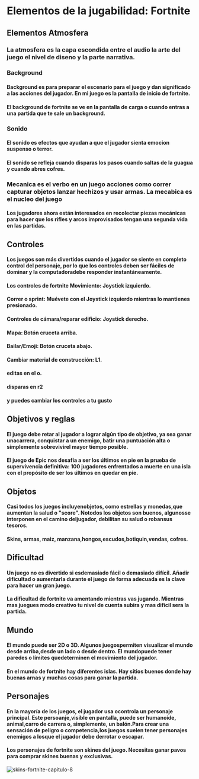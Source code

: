 # Elementos de la jugabilidad: Fortnite 

## Elementos Atmosfera  
### La atmosfera es la capa escondida entre el audio la arte del juego el nivel de diseno y la parte narrativa.

### Background
#### Background es para preparar el escenario para el juego y dan significado a las acciones del jugador. En mi juego es  la pantalla de inicio de fortnite.
#### El background de fortnite se ve en la pantalla de carga o cuando entras a una partida que te sale un background. 
### Sonido 
#### El sonido es efectos que ayudan a que el jugador sienta emocion suspenso o terror. 
#### El sonido se refleja cuando disparas los pasos cuando saltas de la guagua y cuando abres cofres.
### Mecanica es el verbo en un juego acciones como correr capturar objetos lanzar hechizos y usar armas. La mecabica es el nucleo del juego
####  Los jugadores ahora están interesados en recolectar piezas mecánicas para hacer que los rifles y arcos improvisados tengan una segunda vida en las partidas. 

## Controles 
#### Los juegos son más divertidos cuando el jugador se siente en completo control del personaje, por lo que los controles deben ser fáciles de dominar y la computadoradebe responder instantáneamente.
#### Los controles de fortnite Movimiento: Joystick izquierdo.
#### Correr o sprint: Muévete con el Joystick izquierdo mientras lo mantienes presionado.
#### Controles de cámara/reparar edificio: Joystick derecho.
#### Mapa: Botón cruceta arriba.
#### Bailar/Emoji: Botón cruceta abajo.
#### Cambiar material de construcción: L1.
#### editas en el o. 
#### disparas en r2
#### y puedes cambiar los controles a tu gusto 
## Objetivos y reglas 
#### El juego debe retar al jugador a lograr algún tipo de objetivo, ya sea ganar unacarrera, conquistar a un enemigo, batir una puntuación alta o simplemente sobrevivirel mayor tiempo posible.
#### El juego de Epic nos desafía a ser los últimos en pie en la prueba de supervivencia definitiva: 100 jugadores enfrentados a muerte en una isla con el propósito de ser los últimos en quedar en pie. 

## Objetos 
#### Casi todos los juegos incluyenobjetos, como estrellas y monedas,que aumentan la salud o "score". Notodos los objetos son buenos, algunosse interponen en el camino deljugador, debilitan su salud o robansus tesoros. 
#### Skins, armas, maiz, manzana,hongos,escudos,botiquin,vendas, cofres.

## Dificultad 
#### Un juego no es divertido si esdemasiado fácil o demasiado difícil. Añadir dificultad o aumentarla durante el juego de forma adecuada es la clave para hacer un gran juego.
#### La dificultad de fortnite va amentando mientras vas jugando. Mientras mas juegues modo creativo tu nivel de cuenta subira y mas dificil sera la partida. 

## Mundo 
#### El mundo puede ser 2D o 3D. Algunos juegospermiten visualizar el mundo desde arriba,desde un lado o desde dentro. El mundopuede tener paredes o límites quedeterminen el movimiento del jugador.
#### En el  mundo de fortnite hay diferentes islas. Hay sitios buenos donde hay buenas arnas y muchas cosas para ganar la partida. 

## Personajes 
#### En la mayoría de los juegos, el jugador usa ocontrola un personaje principal. Este persoanje,visible en pantalla, puede ser humanoide, animal,carro de carrera o, simplemente, un balón.Para crear una sensación de peligro o competencia,los juegos suelen tener personajes enemigos a losque el jugador debe derrotar o escapar.
####  Los personajes de fortnite son skines del juego. Necesitas ganar pavos para comprar skines buenas y exclusivas. 

![skins-fortnite-capitulo-8](https://user-images.githubusercontent.com/93533113/140946130-237863a6-c5a2-4149-ad7a-e26386f6d252.jpg)

